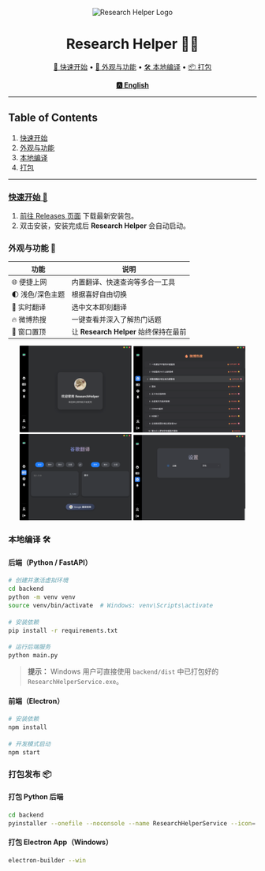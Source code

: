 <p align="center">
  <img src="./favicon.ico" alt="Research Helper Logo" width="120" />
</p>

<h1 align="center">Research Helper 🧑‍🎓</h1>

<p align="center">
  <a href="#quick-start">🚀 快速开始</a> •
  <a href="#appearance--features">🎨 外观与功能</a> •
  <a href="#try-it-yourself">🛠️ 本地编译</a> •
  <a href="#packaging">📦 打包</a> 
</p>

<p align="center" id="language-switch">
  <a href="./README.md"><strong>🅰️ English</strong></a>
</p>
  
---

## Table of Contents

1. [快速开始](#quick-start)
2. [外观与功能](#appearance--features)
3. [本地编译](#try-it-yourself)
4. [打包](#packaging)


---

<p align="right"><a href="#research-helper 🧑‍🎓">

### 快速开始 🚀

1. 前往 [Releases 页面](https://github.com/JuneDrinleng/ResearchHelper/releases) 下载最新安装包。
2. 双击安装，安装完成后 **Research Helper** 会自动启动。

### 外观与功能 🎨

| 功能         | 说明                            |
| ---------- | ----------------------------- |
| 🌐 便捷上网    | 内置翻译、快速查询等多合一工具               |
| 🌓 浅色/深色主题 | 根据喜好自由切换                      |
| 📕 实时翻译    | 选中文本即刻翻译                      |
| 🔥 微博热搜    | 一键查看并深入了解热门话题                 |
| 📌 窗口置顶    | 让 **Research Helper** 始终保持在最前 |

<div align="center">
  <img src="./readme.assets/image-20250612212048348.png" width="45%" />
  <img src="./readme.assets/image-20250612212106765.png" width="45%" />
  <br/>
  <img src="./readme.assets/image-20250612212119743.png" width="45%" />
  <img src="./readme.assets/image-20250612212132885.png" width="45%" />
</div>

### 本地编译 🛠️

#### 后端（Python / FastAPI）

```bash
# 创建并激活虚拟环境
cd backend
python -m venv venv
source venv/bin/activate  # Windows: venv\Scripts\activate

# 安装依赖
pip install -r requirements.txt

# 运行后端服务
python main.py
```

> **提示：** Windows 用户可直接使用 `backend/dist` 中已打包好的 `ResearchHelperService.exe`。

#### 前端（Electron）

```bash
# 安装依赖
npm install

# 开发模式启动
npm start
```

### 打包发布 📦

#### 打包 Python 后端

```bash
cd backend
pyinstaller --onefile --noconsole --name ResearchHelperService --icon=../favicon.ico main.py
```

#### 打包 Electron App（Windows）

```bash
electron-builder --win
```
